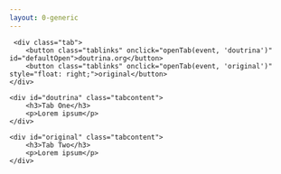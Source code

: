 ```yaml
---
layout: 0-generic
---
```

<head>
<style>
        body {
            font-family: Arial;
        }
        .tab {
            overflow: hidden;
            border: 1px solid #ccc;
            background-color: #f1f1f1;
        }
        .tab button {
            background-color: inherit;
            float: left;
            border: none;
            outline: none;
            cursor: pointer;
            padding: 14px 16px;
            transition: 0.3s;
            font-size: 17px;
        }
        .tab button.active {
            border-bottom: 3px solid dodgerblue;
        }
        .tabcontent {
            display: none;
            padding: 6px 12px;
            border: 1px solid #ccc;
            border-top: none;
        }
    </style>
         <script async src="https://hypothes.is/embed.js"></script>
</head>

     <div class="tab">
        <button class="tablinks" onclick="openTab(event, 'doutrina')" id="defaultOpen">doutrina.org</button>
        <button class="tablinks" onclick="openTab(event, 'original')" style="float: right;">original</button>
    </div>

    <div id="doutrina" class="tabcontent">
        <h3>Tab One</h3>
        <p>Lorem ipsum</p>
    </div>

    <div id="original" class="tabcontent">
        <h3>Tab Two</h3>
        <p>Lorem ipsum</p>
    </div>

